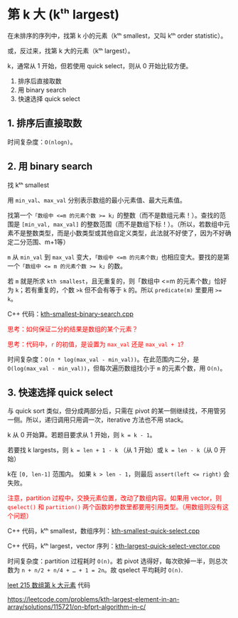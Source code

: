 # 第 k 大 (kᵗʰ largest)

在未排序的序列中，找第 k 小的元素（kᵗʰ smallest，又叫 kᵗʰ order statistic）。

或，反过来，找第 k 大的元素（kᵗʰ largest）。

k，通常从 1 开始，但若使用 quick select，则从 0 开始比较方便。

1. 排序后直接取数
2. 用 binary search
3. 快速选择 quick select

## 1. 排序后直接取数

时间复杂度：`O(nlogn)`。

## 2. 用 binary search

找 kᵗʰ smallest

用 `min_val`、`max_val` 分别表示数组的最小元素值、最大元素值。

找第一个`「数组中 <=m 的元素个数 >= k」`的整数（而不是数组元素！）。查找的范围是 `[min_val, max_val]` 的整数范围（而不是数组下标！）。（所以，若数组中元素不是整数类型，而是小数类型或其他自定义类型，此法就不好使了，因为不好确定二分范围、m+1等）

`m` 从 `min_val` 到 `max_val` 变大，`「数组中 <=m 的元素个数」`也相应变大。要找的是第一个`「数组中 <= m 的元素个数 >= k」`的数。

若 `m` 就是所求 `kth smallest`，且无重复的，则「数组中 <=m 的元素个数」恰好为 `k`；若有重复的，个数 `>k` 但不会有等于 `k` 的。所以 `predicate(m)` 里要用 `>= k`。

C++ 代码：[kth-smallest-binary-search.cpp](code/kth-smallest-binary-search.cpp)

<font color=red>
思考：如何保证二分的结果是数组的某个元素？

思考：代码中，`r` 的初值，是设置为 `max_val` 还是 `max_val + 1`?
</font>

时间复杂度：`O(n * log(max_val - min_val))`。在此范围内二分，是 `O(log(max_val - min_val))`，但每次遍历数组找小于 `m` 的元素个数，用 `O(n)`。 

## 3. 快速选择 quick select

与 quick sort 类似，但分成两部分后，只需在 pivot 的某一侧继续找，不用管另一侧。所以，递归调用只用调一次，iterative 方法也不用 stack。

k 从 0 开始算。若题目要求从 1 开始，则 `k = k - 1`。

若要找 k largests，则 `k = len + 1 - k` （从 1 开始）或 `k = len - k`（从 0 开始）

k在 `[0, len-1]` 范围内。
如果 `k > len - 1`，则最后 `assert(left <= right)` 会失败。

<font color=red>注意，partition 过程中，交换元素位置，改动了数组内容。如果用 vector，则 `qselect()` 和 `partition()` 两个函数的参数里都要用引用类型。（用数组则没有这个问题）</font>

C++ 代码，kᵗʰ smallest，数组序列：[kth-smallest-quick-select.cpp](code/kth-smallest-quick-select.cpp)

C++ 代码，kᵗʰ largest，vector 序列：[kth-largest-quick-select-vector.cpp](code/kth-largest-quick-select-vector.cpp)

时间复杂度：partition 过程耗时 `O(n)`。若 pivot 选得好，每次砍掉一半，则总次数为 `n + n/2 + n/4 + … + 1 = 2n`。故 qselect 平均耗时 `O(n)`.

[leet 215 数组第 k 大元素](https://leetcode.cn/problems/kth-largest-element-in-an-array) 代码

https://leetcode.com/problems/kth-largest-element-in-an-array/solutions/115721/on-bfprt-algorithm-in-c/
